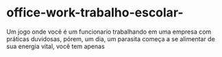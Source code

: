 # office-work-trabalho-escolar-
Um jogo onde você é um funcionario trabalhando em uma empresa com práticas duvidosas, pórem, um dia, um parasita começa a se alimentar de sua energia vital, você tem apenas 
